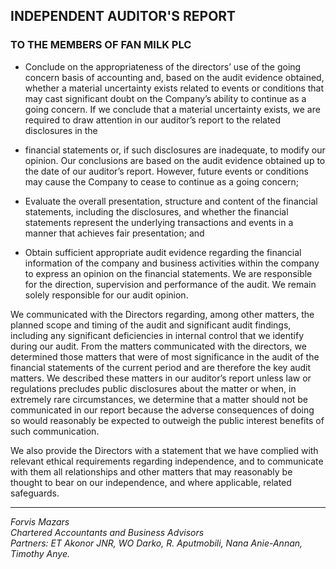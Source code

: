 ## INDEPENDENT AUDITOR'S REPORT  
### TO THE MEMBERS OF FAN MILK PLC

- Conclude on the appropriateness of the directors’ use of the going concern basis of accounting and, based on the audit evidence obtained, whether a material uncertainty exists related to events or conditions that may cast significant doubt on the Company’s ability to continue as a going concern. If we conclude that a material uncertainty exists, we are required to draw attention in our auditor’s report to the related disclosures in the  

- financial statements or, if such disclosures are inadequate, to modify our opinion. Our conclusions are based on the audit evidence obtained up to the date of our auditor’s report. However, future events or conditions may cause the Company to cease to continue as a going concern;

- Evaluate the overall presentation, structure and content of the financial statements, including the disclosures, and whether the financial statements represent the underlying transactions and events in a manner that achieves fair presentation; and  

- Obtain sufficient appropriate audit evidence regarding the financial information of the company and business activities within the company to express an opinion on the financial statements. We are responsible for the direction, supervision and performance of the audit. We remain solely responsible for our audit opinion.

We communicated with the Directors regarding, among other matters, the planned scope and timing of the audit and significant audit findings, including any significant deficiencies in internal control that we identify during our audit. From the matters communicated with the directors, we determined those matters that were of most significance in the audit of the financial statements of the current period and are therefore the key audit matters. We described these matters in our auditor’s report unless law or regulations precludes public disclosures about the matter or when, in extremely rare circumstances, we determine that a matter should not be communicated in our report because the adverse consequences of doing so would reasonably be expected to outweigh the public interest benefits of such communication.

We also provide the Directors with a statement that we have complied with relevant ethical requirements regarding independence, and to communicate with them all relationships and other matters that may reasonably be thought to bear on our independence, and where applicable, related safeguards.

---

_Forvis Mazars  
Chartered Accountants and Business Advisors  
Partners: ET Akonor JNR, WO Darko, R. Aputmobili, Nana Anie-Annan, Timothy Anye._